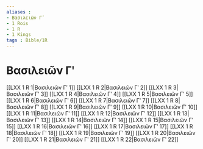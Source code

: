 ```yaml
---
aliases : 
- Βασιλειῶν Γʹ
- 1 Rois
- 1 R
- 1 Kings
tags : Bible/1R
---
```


# Βασιλειῶν Γʹ

[[LXX 1 R 1|Βασιλειῶν Γʹ 1]]
[[LXX 1 R 2|Βασιλειῶν Γʹ 2]]
[[LXX 1 R 3|Βασιλειῶν Γʹ 3]]
[[LXX 1 R 4|Βασιλειῶν Γʹ 4]]
[[LXX 1 R 5|Βασιλειῶν Γʹ 5]]
[[LXX 1 R 6|Βασιλειῶν Γʹ 6]]
[[LXX 1 R 7|Βασιλειῶν Γʹ 7]]
[[LXX 1 R 8|Βασιλειῶν Γʹ 8]]
[[LXX 1 R 9|Βασιλειῶν Γʹ 9]]
[[LXX 1 R 10|Βασιλειῶν Γʹ 10]]
[[LXX 1 R 11|Βασιλειῶν Γʹ 11]]
[[LXX 1 R 12|Βασιλειῶν Γʹ 12]]
[[LXX 1 R 13|Βασιλειῶν Γʹ 13]]
[[LXX 1 R 14|Βασιλειῶν Γʹ 14]]
[[LXX 1 R 15|Βασιλειῶν Γʹ 15]]
[[LXX 1 R 16|Βασιλειῶν Γʹ 16]]
[[LXX 1 R 17|Βασιλειῶν Γʹ 17]]
[[LXX 1 R 18|Βασιλειῶν Γʹ 18]]
[[LXX 1 R 19|Βασιλειῶν Γʹ 19]]
[[LXX 1 R 20|Βασιλειῶν Γʹ 20]]
[[LXX 1 R 21|Βασιλειῶν Γʹ 21]]
[[LXX 1 R 22|Βασιλειῶν Γʹ 22]]
